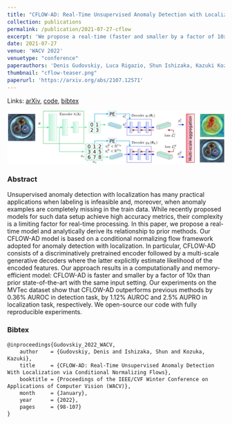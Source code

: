 ```yaml
---
title: "CFLOW-AD: Real-Time Unsupervised Anomaly Detection with Localization via Conditional Normalizing Flows"
collection: publications
permalink: /publication/2021-07-27-cflow
excerpt: 'We propose a real-time (faster and smaller by a factor of 10x than prior state-of-the-art) model for unsupervised anomaly detection and analytically derive its relationship to prior methods. Our CFLOW-AD model is based on a conditional normalizing flow framework adopted for anomaly detection with localization.'
date: 2021-07-27
venue: 'WACV 2022'
venuetype: "conference"
paperauthors: 'Denis Gudovskiy, Luca Rigazio, Shun Ishizaka, Kazuki Kozuka'
thumbnail: "cflow-teaser.png"
paperurl: 'https://arxiv.org/abs/2107.12571'
---
```


Links: [arXiv](https://arxiv.org/abs/2107.12571), [code](https://github.com/gudovskiy/cflow-ad), [bibtex](#bibtex)

![CFLOW-AD](/images/cflow.png)

### Abstract
Unsupervised anomaly detection with localization has many practical applications when labeling is infeasible and, moreover, when anomaly examples are completely missing in the train data. While recently proposed models for such data setup achieve high accuracy metrics, their complexity is a limiting factor for real-time processing. In this paper, we propose a real-time model and analytically derive its relationship to prior methods. Our CFLOW-AD model is based on a conditional normalizing flow framework adopted for anomaly detection with localization. In particular, CFLOW-AD consists of a discriminatively pretrained encoder followed by a multi-scale generative decoders where the latter explicitly estimate likelihood of the encoded features. Our approach results in a computationally and memory-efficient model: CFLOW-AD is faster and smaller by a factor of 10x than prior state-of-the-art with the same input setting. Our experiments on the MVTec dataset show that CFLOW-AD outperforms previous methods by 0.36% AUROC in detection task, by 1.12% AUROC and 2.5% AUPRO in localization task, respectively. We open-source our code with fully reproducible experiments.

### Bibtex
```
@inproceedings{Gudovskiy_2022_WACV,
    author    = {Gudovskiy, Denis and Ishizaka, Shun and Kozuka, Kazuki},
    title     = {CFLOW-AD: Real-Time Unsupervised Anomaly Detection With Localization via Conditional Normalizing Flows},
    booktitle = {Proceedings of the IEEE/CVF Winter Conference on Applications of Computer Vision (WACV)},
    month     = {January},
    year      = {2022},
    pages     = {98-107}
}
```
